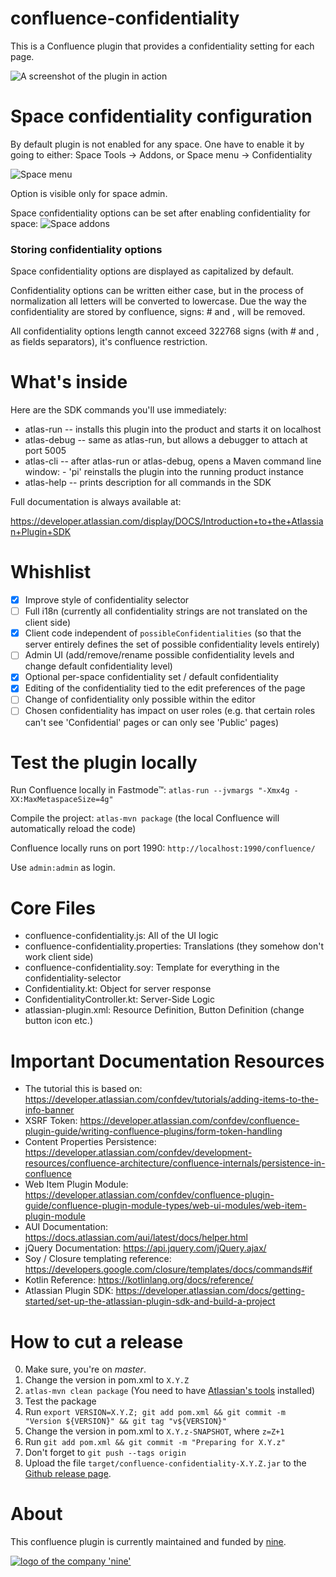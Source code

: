 # confluence-confidentiality

This is a Confluence plugin that provides a confidentiality setting for each page.

![A screenshot of the plugin in action](https://i.imgur.com/w0T7zKF.png)

# Space confidentiality configuration
By default plugin is not enabled for any space.
One have to enable it by going to either: Space Tools -> Addons, or Space menu -> Confidentiality

![Space menu](space_menu.png)

Option is visible only for space admin.

Space confidentiality options can be set after enabling confidentiality for space:
![Space addons](space_options.png)

### Storing confidentiality options
Space confidentiality options are displayed as capitalized by default. 

Confidentiality options can be written either case, but in the process of normalization all letters will be converted to lowercase.
Due the way the confidentiality are stored by confluence, signs: # and , will be removed.

All confidentiality options length cannot exceed 322768 signs (with # and , as fields separators), it's confluence restriction.

# What's inside

Here are the SDK commands you'll use immediately:

* atlas-run   -- installs this plugin into the product and starts it on localhost
* atlas-debug -- same as atlas-run, but allows a debugger to attach at port 5005
* atlas-cli   -- after atlas-run or atlas-debug, opens a Maven command line window:
                 - 'pi' reinstalls the plugin into the running product instance
* atlas-help  -- prints description for all commands in the SDK

Full documentation is always available at:

https://developer.atlassian.com/display/DOCS/Introduction+to+the+Atlassian+Plugin+SDK

# Whishlist

- [X] Improve style of confidentiality selector
- [ ] Full i18n (currently all confidentiality strings are not translated on the client side)
- [X] Client code independent of `possibleConfidentialities` (so that the server entirely defines the set of possible confidentiality levels entirely)
- [ ] Admin UI (add/remove/rename possible confidentiality levels and change default confidentiality level)
- [X] Optional per-space confidentiality set / default confidentiality
- [X] Editing of the confidentiality tied to the edit preferences of the page
- [ ] Change of confidentiality only possible within the editor
- [ ] Chosen confidentiality has impact on user roles (e.g. that certain roles can't see 'Confidential' pages or can only see 'Public' pages)

# Test the plugin locally

Run Confluence locally in Fastmode™: `atlas-run --jvmargs "-Xmx4g -XX:MaxMetaspaceSize=4g"`

Compile the project: `atlas-mvn package` (the local Confluence will automatically reload the code)

Confluence locally runs on port 1990: `http://localhost:1990/confluence/`

Use `admin:admin` as login.

# Core Files

* confluence-confidentiality.js: All of the UI logic
* confluence-confidentiality.properties: Translations (they somehow don't work client side)
* confluence-confidentiality.soy: Template for everything in the confidentiality-selector
* Confidentiality.kt: Object for server response
* ConfidentialityController.kt: Server-Side Logic
* atlassian-plugin.xml: Resource Definition, Button Definition (change button icon etc.)

# Important Documentation Resources

* The tutorial this is based on: https://developer.atlassian.com/confdev/tutorials/adding-items-to-the-info-banner
* XSRF Token: https://developer.atlassian.com/confdev/confluence-plugin-guide/writing-confluence-plugins/form-token-handling
* Content Properties Persistence: https://developer.atlassian.com/confdev/development-resources/confluence-architecture/confluence-internals/persistence-in-confluence
* Web Item Plugin Module: https://developer.atlassian.com/confdev/confluence-plugin-guide/confluence-plugin-module-types/web-ui-modules/web-item-plugin-module
* AUI Documentation: https://docs.atlassian.com/aui/latest/docs/helper.html
* jQuery Documentation: https://api.jquery.com/jQuery.ajax/
* Soy / Closure templating reference: https://developers.google.com/closure/templates/docs/commands#if
* Kotlin Reference: https://kotlinlang.org/docs/reference/
* Atlassian Plugin SDK: https://developer.atlassian.com/docs/getting-started/set-up-the-atlassian-plugin-sdk-and-build-a-project

# How to cut a release

0. Make sure, you're on _*master*_.
1. Change the version in pom.xml to `X.Y.Z`
2. `atlas-mvn clean package` (You need to have [Atlassian's tools](https://developer.atlassian.com/docs/getting-started/set-up-the-atlassian-plugin-sdk-and-build-a-project) installed)
3. Test the package
4. Run `export VERSION=X.Y.Z; git add pom.xml && git commit -m "Version ${VERSION}" && git tag "v${VERSION}"`
5. Change the version in pom.xml to `X.Y.z-SNAPSHOT`, where `z=Z+1`
6. Run `git add pom.xml && git commit -m "Preparing for X.Y.z"`
7. Don't forget to `git push --tags origin`
8. Upload the file `target/confluence-confidentiality-X.Y.Z.jar` to the [Github release page](https://github.com/ninech/confluence-confidentiality/releases).

# About

This confluence plugin is currently maintained and funded by [nine](https://nine.ch).

[![logo of the company 'nine'](https://logo.apps.at-nine.ch/Dmqied_eSaoBMQwk3vVgn4UIgDo=/trim/500x0/logo_claim.png)](https://www.nine.ch)
